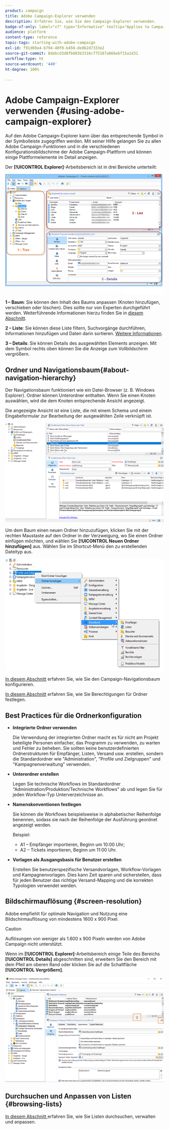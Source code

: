 ```yaml
---
product: campaign
title: Adobe Campaign-Explorer verwenden
description: Erfahren Sie, wie Sie den Campaign-Explorer verwenden.
badge-v7-only: label="v7" type="Informative" tooltip="Applies to Campaign Classic v7 only"
audience: platform
content-type: reference
topic-tags: starting-with-adobe-campaign
exl-id: f91d69a4-b794-40f0-b450-de862d7333e2
source-git-commit: 8debcd3d8fb883b3316cf75187a86bebf15a1d31
workflow-type: ht
source-wordcount: '449'
ht-degree: 100%

---
```


# Adobe Campaign-Explorer verwenden {#using-adobe-campaign-explorer}



Auf den Adobe Campaign-Explorer kann über das entsprechende Symbol in der Symbolleiste zugegriffen werden. Mit seiner Hilfe gelangen Sie zu allen Adobe Campaign-Funktionen und in die verschiedenen Konfigurationsbildschirme der Adobe Campaign-Plattform und können einige Plattformelemente im Detail anzeigen.

Der **[!UICONTROL Explorer]**-Arbeitsbereich ist in drei Bereiche unterteilt:

![](assets/s_ncs_user_navigation.png)

**1 – Baum**: Sie können den Inhalt des Baums anpassen (Knoten hinzufügen, verschieben oder löschen). Dies sollte nur von Experten durchgeführt werden. Weiterführende Informationen hierzu finden Sie in [diesem Abschnitt](#about-navigation-hierarchy).

**2 – Liste**: Sie können diese Liste filtern, Suchvorgänge durchführen, Informationen hinzufügen und Daten darin sortieren. [Weitere Informationen](adobe-campaign-ui-lists.md).

**3 – Details**: Sie können Details des ausgewählten Elements anzeigen. Mit dem Symbol rechts oben können Sie die Anzeige zum Vollbildschirm vergrößern.

## Ordner und Navigationsbaum{#about-navigation-hierarchy}

Der Navigationsbaum funktioniert wie ein Datei-Browser (z. B. Windows Explorer). Ordner können Unterordner enthalten. Wenn Sie einen Knoten auswählen, wird die dem Knoten entsprechende Ansicht angezeigt.

Die angezeigte Ansicht ist eine Liste, die mit einem Schema und einem Eingabeformular zur Bearbeitung der ausgewählten Zeile verknüpft ist.

![](assets/d_ncs_integration_navigation.png)

Um dem Baum einen neuen Ordner hinzuzufügen, klicken Sie mit der rechten Maustaste auf den Ordner in der Verzweigung, wo Sie einen Ordner einfügen möchten, und wählen Sie **[!UICONTROL Neuen Ordner hinzufügen]** aus. Wählen Sie im Shortcut-Menü den zu erstellenden Dateityp aus.

![](assets/d_ncs_integration_navigation_create.png)

[In diesem Abschnitt](../../configuration/using/configuration.md) erfahren Sie, wie Sie den Campaign-Navigationsbaum konfigurieren.

[In diesem Abschnitt](access-management-folders.md) erfahren Sie, wie Sie Berechtigungen für Ordner festlegen.

## Best Practices für die Ordnerkonfiguration

* **Integrierte Ordner verwenden**

   Die Verwendung der integrierten Ordner macht es für nicht am Projekt beteiligte Personen einfacher, das Programm zu verwenden, zu warten und Fehler zu beheben. Sie sollten keine benutzerdefinierten Ordnerstrukturen für Empfänger, Listen, Versand usw. erstellen, sondern die Standardordner wie &quot;Administration&quot;, &quot;Profile und Zielgruppen&quot; und &quot;Kampagnenverwaltung&quot; verwenden.

* **Unterordner erstellen**

   Legen Sie technische Workflows im Standardordner &quot;Administration/Produktion/Technische Workflows&quot; ab und legen Sie für jeden Workflow-Typ Unterverzeichnisse an.

* **Namenskonventionen festlegen**

   Sie können die Workflows beispielsweise in alphabetischer Reihenfolge benennen, sodass sie nach der Reihenfolge der Ausführung geordnet angezeigt werden.

   Beispiel:

   * A1 – Empfänger importieren, Beginn um 10:00 Uhr;
   * A2 – Tickets importieren, Beginn um 11:00 Uhr.

* **Vorlagen als Ausgangsbasis für Benutzer erstellen**

   Erstellen Sie benutzerspezifische Versandvorlagen, Workflow-Vorlagen und Kampagnenvorlagen. Dies kann Zeit sparen und sicherstellen, dass für jeden Benutzer das richtige Versand-Mapping und die korrekten Typologien verwendet werden.

## Bildschirmauflösung {#screen-resolution}

Adobe empfiehlt für optimale Navigation und Nutzung eine Bildschirmauflösung von mindestens 1600 x 900 Pixel.

>[!CAUTION]
>
>Auflösungen von weniger als 1.600 x 900 Pixeln werden von Adobe Campaign nicht unterstützt.

Wenn im **[!UICONTROL Explorer]**-Arbeitsbereich einige Teile des Bereichs **[!UICONTROL Details]** abgeschnitten sind, erweitern Sie den Bereich mit dem Pfeil am oberen Rand oder klicken Sie auf die Schaltfläche **[!UICONTROL Vergrößern]**.


![](assets/s_ncs_user_resolution.png)

## Durchsuchen und Anpassen von Listen {#browsing-lists}

[In diesem Abschnitt ](adobe-campaign-ui-lists.md) erfahren Sie, wie Sie Listen durchsuchen, verwalten und anpassen.
